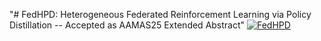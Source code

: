 "# FedHPD: Heterogeneous Federated Reinforcement Learning via Policy Distillation -- Accepted as AAMAS25 Extended Abstract" 
[![FedHPD](FedHPD-poster.png)](FedHPD-aamas-poster-template.pdf)
